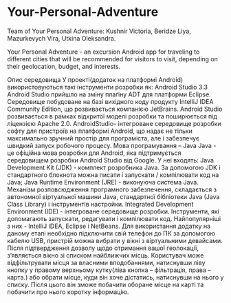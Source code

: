 # Your-Personal-Adventure
Team of Your Personal Adventure:
Kushnir Victoria,
Beridze Liya,
Mazurkevych Vira,
Utkina Oleksandra.

Your Personal Adventure - an excursion Android app for traveling to different cities that will be recommended for visitors to visit, depending on their geolocation, budget, and interests.

Опис середовища
У проекті(додаток на платформі Android) використовуються такі інструменти розробки як:
Android Studio 3.3
Android Studio прийшло на зміну плаґіну ADT для платформи Eclipse. Середовище побудоване на базі вихідного коду продукту IntelliJ IDEA Community Edition, що розвивається компанією JetBrains. Android Studio розвивається в рамках відкритої моделі розробки та поширюється під ліцензією Apache 2.0.
AndroidStudio- інтегроване середовище розробки софту для пристроїв на платформі Android, що надає не тільки максимально зручний простір для програміста, але і забезпечує швидкий запуск робочого процесу.
Мова програмування – Java
Java - це офіційна мова розробки для Android, яка підтримується середовищем розробки Android Studio від Google.
У неї входять:
Java Development Kit (JDK) - комплект розробника Java. За допомогою JDK і стандартного блокнота можна писати і запускати / компілювати код на Java;
Java Runtime Environment (JRE) - виконуюча система Java. Механізм розповсюдження програмного забезпечення, складається з автономної віртуальної машини Java, стандартної бібліотеки Java (Java Class Library) і інструментів настройки.
Integrated Development Environment (IDE) - інтегроване середовище розробки. Інструменти, які допомагають запускати, редагувати і компілювати код. Найпопулярніші з них - IntelliJ IDEA, Eclipse і NetBeans.
Для використання додатку на даному етапі необхідно підключити свій телефон до ПК за допомогою кабелю USB, пристрій можна вибрати у вікні з віртуальними девайсами.
Після підтвердження дозволу щодо отримання вашої геолокації, з’являється вікно зі списком найближчих місць. Користувач може відфільтрувати місця за власними вподобаннями, натиснувши ліву кнопку у правому верхньому кутку(ліва кнопка – фільтрація, права – карта.) або обрати місце, куди він хоче дістатись, натиснувши на нього у списку. Після цього він зможе побачити оборане місце на карті та побачити про нього коротку інформацію.
